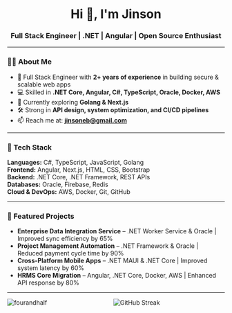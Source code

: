 <h1 align="center">Hi 👋, I'm Jinson</h1>
<h3 align="center">Full Stack Engineer | .NET | Angular | Open Source Enthusiast</h3>

---

### 👨‍💻 About Me  
- 🚀 Full Stack Engineer with **2+ years of experience** in building secure & scalable web apps  
- 💻 Skilled in **.NET Core, Angular, C#, TypeScript, Oracle, Docker, AWS**  
- 🌱 Currently exploring **Golang & Next.js**  
- 🛠 Strong in **API design, system optimization, and CI/CD pipelines**  
- 📫 Reach me at: **jinsoneb@gmail.com**  

---

### 🔧 Tech Stack  
**Languages:** C#, TypeScript, JavaScript, Golang  
**Frontend:** Angular, Next.js, HTML, CSS, Bootstrap  
**Backend:** .NET Core, .NET Framework, REST APIs  
**Databases:** Oracle, Firebase, Redis  
**Cloud & DevOps:** AWS, Docker, Git, GitHub

---

### 📌 Featured Projects  
- **Enterprise Data Integration Service** – .NET Worker Service & Oracle | Improved sync efficiency by 65%  
- **Project Management Automation** – .NET Framework & Oracle | Reduced payment cycle time by 90%  
- **Cross-Platform Mobile Apps** – .NET MAUI & .NET Core | Improved system latency by 60%  
- **HRMS Core Migration** – Angular, .NET Core, Docker, AWS | Enhanced API response by 80%  

---

<p align="center">
  <img align="left" src="https://github-readme-stats.vercel.app/api/top-langs?username=fourandhalf&show_icons=true&locale=en&layout=compact" alt="fourandhalf" />
  <img src="https://github-readme-streak-stats.herokuapp.com/?user=fourandhalf&theme=default" alt="GitHub Streak" />
</p>
